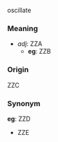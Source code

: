 oscillate
### Meaning
+ _adj_: ZZA
    + __eg__: ZZB

### Origin

ZZC

### Synonym

__eg__: ZZD

+ ZZE


